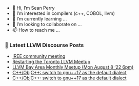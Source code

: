 - 👋 Hi, I’m Sean Perry
- 👀 I’m interested in compilers (c++, COBOL, llvm)
- 🌱 I’m currently learning ...
- 💞️ I’m looking to collaborate on ...
- 📫 How to reach me ...

<!---
s66perry/s66perry is a ✨ special ✨ repository because its `README.md` (this file) appears on your GitHub profile.
You can click the Preview link to take a look at your changes.
--->
### 📕 Latest LLVM Discourse Posts

<!-- DISCOURSE-LLVM:START -->
- [IREE community meeting](https://discourse.llvm.org/t/iree-community-meeting/64366#post_1)
- [Restarting the Toronto LLVM Meetup](https://discourse.llvm.org/t/restarting-the-toronto-llvm-meetup/64359#post_2)
- [LLVM Bay Area Monthly Meetup &lpar;Mon August 8 ‘22 6pm&rpar;](https://discourse.llvm.org/t/llvm-bay-area-monthly-meetup-mon-august-8-22-6pm/63967#post_4)
- [C++/ObjC++: switch to gnu++17 as the default dialect](https://discourse.llvm.org/t/c-objc-switch-to-gnu-17-as-the-default-dialect/64360#post_5)
- [C++/ObjC++: switch to gnu++17 as the default dialect](https://discourse.llvm.org/t/c-objc-switch-to-gnu-17-as-the-default-dialect/64360#post_4)
<!-- DISCOURSE-LLVM:END -->
